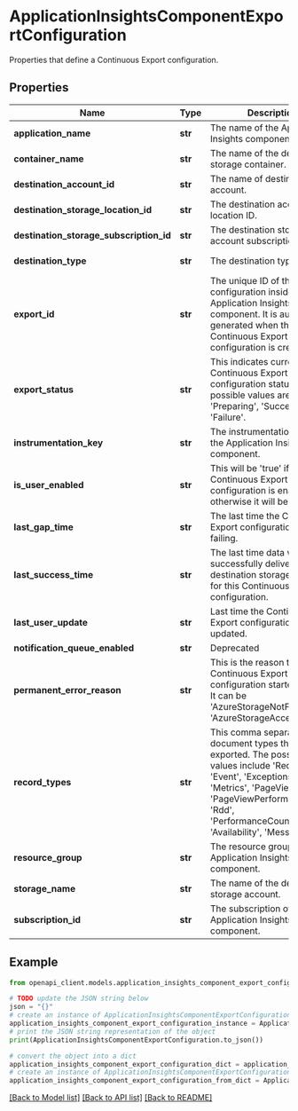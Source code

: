 # ApplicationInsightsComponentExportConfiguration

Properties that define a Continuous Export configuration.

## Properties

Name | Type | Description | Notes
------------ | ------------- | ------------- | -------------
**application_name** | **str** | The name of the Application Insights component. | [optional] [readonly] 
**container_name** | **str** | The name of the destination storage container. | [optional] [readonly] 
**destination_account_id** | **str** | The name of destination account. | [optional] [readonly] 
**destination_storage_location_id** | **str** | The destination account location ID. | [optional] [readonly] 
**destination_storage_subscription_id** | **str** | The destination storage account subscription ID. | [optional] [readonly] 
**destination_type** | **str** | The destination type. | [optional] [readonly] 
**export_id** | **str** | The unique ID of the export configuration inside an Application Insights component. It is auto generated when the Continuous Export configuration is created. | [optional] [readonly] 
**export_status** | **str** | This indicates current Continuous Export configuration status. The possible values are &#39;Preparing&#39;, &#39;Success&#39;, &#39;Failure&#39;. | [optional] [readonly] 
**instrumentation_key** | **str** | The instrumentation key of the Application Insights component. | [optional] [readonly] 
**is_user_enabled** | **str** | This will be &#39;true&#39; if the Continuous Export configuration is enabled, otherwise it will be &#39;false&#39;. | [optional] [readonly] 
**last_gap_time** | **str** | The last time the Continuous Export configuration started failing. | [optional] [readonly] 
**last_success_time** | **str** | The last time data was successfully delivered to the destination storage container for this Continuous Export configuration. | [optional] [readonly] 
**last_user_update** | **str** | Last time the Continuous Export configuration was updated. | [optional] [readonly] 
**notification_queue_enabled** | **str** | Deprecated | [optional] 
**permanent_error_reason** | **str** | This is the reason the Continuous Export configuration started failing. It can be &#39;AzureStorageNotFound&#39; or &#39;AzureStorageAccessDenied&#39;. | [optional] [readonly] 
**record_types** | **str** | This comma separated list of document types that will be exported. The possible values include &#39;Requests&#39;, &#39;Event&#39;, &#39;Exceptions&#39;, &#39;Metrics&#39;, &#39;PageViews&#39;, &#39;PageViewPerformance&#39;, &#39;Rdd&#39;, &#39;PerformanceCounters&#39;, &#39;Availability&#39;, &#39;Messages&#39;. | [optional] 
**resource_group** | **str** | The resource group of the Application Insights component. | [optional] [readonly] 
**storage_name** | **str** | The name of the destination storage account. | [optional] [readonly] 
**subscription_id** | **str** | The subscription of the Application Insights component. | [optional] [readonly] 

## Example

```python
from openapi_client.models.application_insights_component_export_configuration import ApplicationInsightsComponentExportConfiguration

# TODO update the JSON string below
json = "{}"
# create an instance of ApplicationInsightsComponentExportConfiguration from a JSON string
application_insights_component_export_configuration_instance = ApplicationInsightsComponentExportConfiguration.from_json(json)
# print the JSON string representation of the object
print(ApplicationInsightsComponentExportConfiguration.to_json())

# convert the object into a dict
application_insights_component_export_configuration_dict = application_insights_component_export_configuration_instance.to_dict()
# create an instance of ApplicationInsightsComponentExportConfiguration from a dict
application_insights_component_export_configuration_from_dict = ApplicationInsightsComponentExportConfiguration.from_dict(application_insights_component_export_configuration_dict)
```
[[Back to Model list]](../README.md#documentation-for-models) [[Back to API list]](../README.md#documentation-for-api-endpoints) [[Back to README]](../README.md)


